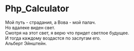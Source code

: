 # Php_Calculator
Мой путь - страдания, а Вова - мой палач.  
Но вдалеке виден свет.  
Смотря на этот свет, я верю что придет светлое будущее.  
И тогда каждому воздастся по заслугам его.  
                                        Альберт Эйнштейн.